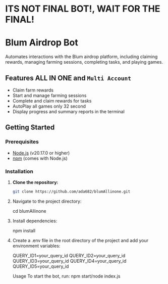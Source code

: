 # ITS NOT FINAL BOT!, WAIT FOR THE FINAL!


# Blum Airdrop Bot

Automates interactions with the Blum airdrop platform, including claiming rewards, managing farming sessions, completing tasks, and playing games.

## Features ALL IN ONE and ```Multi Account```

- Claim farm rewards
- Start and manage farming sessions
- Complete and claim rewards for tasks
- AutoPlay all games only 32 second
- Display progress and summary reports in the terminal

## Getting Started

### Prerequisites

- [Node.js](https://nodejs.org/) (v20.17.0 or higher)
- [npm](https://www.npmjs.com/) (comes with Node.js)

### Installation

1. **Clone the repository:**

   ```bash
   git clone https://github.com/ada682/blumAllinone.git

2. Navigate to the project directory:

   cd blumAllinone

3. Install dependencies:

   npm install

4. Create a .env file in the root directory of the project and add your environment variables:

   QUERY_ID1=your_query_id
   QUERY_ID2=your_query_id
   QUERY_ID3=your_query_id
   QUERY_ID4=your_query_id
   QUERY_ID5=your_query_id

   Usage
To start the bot, run:
npm start/node index.js

